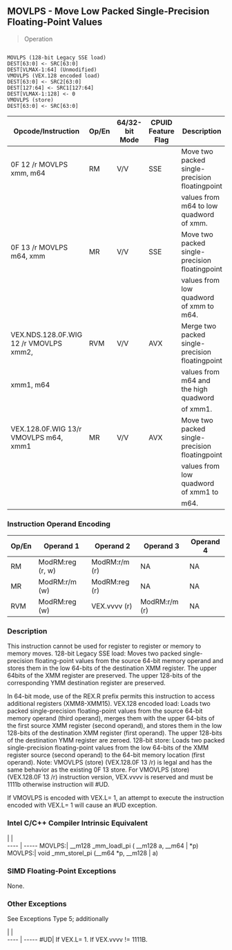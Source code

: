 ## MOVLPS - Move Low Packed Single-Precision Floating-Point Values

> Operation
``` slim

MOVLPS (128-bit Legacy SSE load)
DEST[63:0] <- SRC[63:0]
DEST[VLMAX-1:64] (Unmodified)
VMOVLPS (VEX.128 encoded load)
DEST[63:0] <- SRC2[63:0]
DEST[127:64] <- SRC1[127:64]
DEST[VLMAX-1:128] <- 0
VMOVLPS (store)
DEST[63:0] <- SRC[63:0]

```

 Opcode/Instruction                    | Op/En| 64/32-bit Mode| CPUID Feature Flag| Description                                    
 ---  | --- | --- | --- | ---
 0F 12 /r MOVLPS xmm, m64              | RM   | V/V           | SSE               | Move two packed single-precision floatingpoint 
                                       |      |               |                   | values from m64 to low quadword of xmm.        
 0F 13 /r MOVLPS m64, xmm              | MR   | V/V           | SSE               | Move two packed single-precision floatingpoint 
                                       |      |               |                   | values from low quadword of xmm to m64.        
 VEX.NDS.128.0F.WIG 12 /r VMOVLPS xmm2,| RVM  | V/V           | AVX               | Merge two packed single-precision floatingpoint
 xmm1, m64                             |      |               |                   | values from m64 and the high quadword          
                                       |      |               |                   | of xmm1.                                       
 VEX.128.0F.WIG 13/r VMOVLPS m64, xmm1 | MR   | V/V           | AVX               | Move two packed single-precision floatingpoint 
                                       |      |               |                   | values from low quadword of xmm1 to            
                                       |      |               |                   | m64.                                           

### Instruction Operand Encoding
 Op/En| Operand 1       | Operand 2    | Operand 3    | Operand 4
 ---  | --- | --- | --- | ---
 RM   | ModRM:reg (r, w)| ModRM:r/m (r)| NA           | NA       
 MR   | ModRM:r/m (w)   | ModRM:reg (r)| NA           | NA       
 RVM  | ModRM:reg (w)   | VEX.vvvv (r) | ModRM:r/m (r)| NA       

### Description
This instruction cannot be used for register to register or memory to memory
moves. 128-bit Legacy SSE load: Moves two packed single-precision floating-point
values from the source 64-bit memory operand and stores them in the low 64-bits
of the destination XMM register. The upper 64bits of the XMM register are preserved.
The upper 128-bits of the corresponding YMM destination register are preserved.

In 64-bit mode, use of the REX.R prefix permits this instruction to access additional
registers (XMM8-XMM15). VEX.128 encoded load: Loads two packed single-precision
floating-point values from the source 64-bit memory operand (third operand),
merges them with the upper 64-bits of the first source XMM register (second
operand), and stores them in the low 128-bits of the destination XMM register
(first operand). The upper 128-bits of the destination YMM register are zeroed.
128-bit store: Loads two packed single-precision floating-point values from
the low 64-bits of the XMM register source (second operand) to the 64-bit memory
location (first operand). Note: VMOVLPS (store) (VEX.128.0F 13 /r) is legal
and has the same behavior as the existing 0F 13 store. For VMOVLPS (store) (VEX.128.0F
13 /r) instruction version, VEX.vvvv is reserved and must be 1111b otherwise
instruction will #UD.

If VMOVLPS is encoded with VEX.L= 1, an attempt to execute the instruction encoded
with VEX.L= 1 will cause an #UD exception.



### Intel C/C++ Compiler Intrinsic Equivalent
   | |  
---- | -----
 MOVLPS:| __m128 _mm_loadl_pi ( __m128 a, __m64
        | \*p)                                  
 MOVLPS:| void _mm_storel_pi (__m64 \*p, __m128 
        | a)                                   

### SIMD Floating-Point Exceptions
None.


### Other Exceptions
See Exceptions Type 5; additionally

   | |  
---- | -----
 #UD| If VEX.L= 1. If VEX.vvvv != 1111B.
